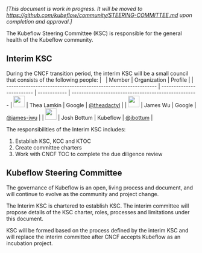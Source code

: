 *[This document is work in progress. It will be moved to https://github.com/kubeflow/community/STEERING-COMMITTEE.md upon completion and approval.]*

The Kubeflow Steering Committee (KSC) is responsible for the general health of the Kubeflow community.

## Interim KSC
During the CNCF transition period, the interim KSC will be a small council that consists of the following people:
| &nbsp;                                                         | Member                    | Organization | Profile                                              |
| -------------------------------------------------------------- | ------------------------- | ------------ | ---------------------------------------------------- 
| <img width="30px" src="https://github.com/theadactyl.png"> | Thea Lamkin          | Google       | [@theadactyl](https://github.com/theadactyl) |
| <img width="30px" src="https://github.com/james-jwu.png">     | James Wu            | Google  | [@james-jwu](https://github.com/james-jwu)         |
| <img width="30px" src="https://github.com/jbottum.png">          | Josh Bottum                | Kubeflow      | [@jbottum](https://github.com/jbottum)                   |

The responsibilities of the Interim KSC includes:
1. Establish KSC, KCC and KTOC
1. Create committee charters
1. Work with CNCF TOC to complete the due diligence review

## Kubeflow Steering Committee
The governance of Kubeflow is an open, living process and document, and will continue to evolve as the community and project change.

The Interim KSC is chartered to establish KSC. The interim committee will propose details of the KSC charter, roles, processes and limitations under this document.

KSC will be formed based on the process defined by the interim KSC and will replace the interim committee after CNCF accepts Kubeflow as an incubation project.
